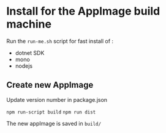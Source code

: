 # Install for the AppImage build machine

Run the `run-me.sh` script for fast install of :
- dotnet SDK
- mono
- nodejs

## Create new AppImage

Update version number in package.json

`npm run-script build`
`npm run dist`

The new appImage is saved in `build/`
